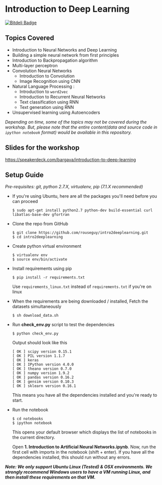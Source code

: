 # Introduction to Deep Learning

[![Bitdeli Badge](https://d2weczhvl823v0.cloudfront.net/rouseguy/intro2deeplearning/trend.png)](https://bitdeli.com/free "Bitdeli Badge")


## Topics Covered
* Introduction to Neural Networks and Deep Learning
* Building a simple neural network from first principles
* Introduction to Backpropagation algorithm
* Multi-layer perceptron
* Convolution Neural Networks
   *  Introduction to Convolution
   *  Image Recognition using CNN
* Natural Language Processing :
   *  Introduction to `word2vec`
   *  Introduction to Recurrent Neural Networks
   *  Text classification using RNN
   *  Text generation using RNN
*  Unsupervised learning using Autoencoders

*Depending on time, some of the topics may not be covered during the workshop. But, please note that the entire content(data and source code in `ipython notebook` format) would be available in this repository.*


## Slides for the workshop
https://speakerdeck.com/bargava/introduction-to-deep-learning

## Setup Guide
*Pre-requisites: git, python 2.7.X, virtualenv, pip (7.1.X recommended)* 

* If you're using Ubuntu, here are all the packages you'll need before you can
  proceed

  ```
  $ sudo apt-get install python2.7 python-dev build-essential curl libatlas-base-dev gfortran
  ```

* Clone the repo from GitHub

    ```
    $ git clone https://github.com/rouseguy/intro2deeplearning.git
    $ cd intro2deeplearning
    ```

* Create python virtual environment
    ```    
    $ virtualenv env
    $ source env/bin/activate
    ```    

* Install requirements using pip

    ```
    $ pip install -r requirements.txt
    ```

    Use `requirements_linux.txt` instead of `requirements.txt` if you're on
    linux

* When the requirements are being downloaded / installed, Fetch the datasets
  simultaneously

    ```
    $ sh download_data.sh
    ```

* Run **check_env.py** script to test the dependencies

    ```
    $ python check_env.py
    ```
    
    Output should look like this
    
    ```
    [ OK ] scipy version 0.15.1
    [ OK ] PIL version 1.1.7
    [ OK ] keras
    [ OK ] IPython version 4.0.0
    [ OK ] theano version 0.7.0
    [ OK ] numpy version 1.9.2
    [ OK ] pandas version 0.16.2
    [ OK ] gensim version 0.10.3
    [ OK ] sklearn version 0.16.1
    ```
    
    This means you have all the dependencies installed and you're ready to start.
  

* Run the notebook
    
    ```
    $ cd notebooks
    $ ipython notebook
    ```
    This opens your default browser which displays the list of notebooks in the
    current directory. 
    
    Open **1. Introduction to Artificial Neural Networks.ipynb**.
    Now, run the first cell with imports in the notebook (shift + enter).
    If you have all the dependencies installed, this should run without any
    errors.
    
**_Note: We only support Ubuntu Linux (Tested) & OSX environments. We strongly
recommend Windows users to have a VM running Linux, and then install these
requirements on that VM._**



